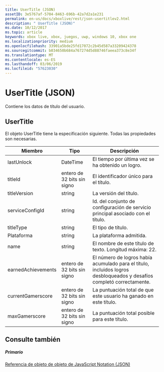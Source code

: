 ```yaml
---
title: UserTitle (JSON)
assetID: 3e5767af-5704-8463-696b-42a7d2a1e231
permalink: en-us/docs/xboxlive/rest/json-usertitlev2.html
description: " UserTitle (JSON)"
ms.date: 10/12/2017
ms.topic: article
keywords: xbox live, xbox, juegos, uwp, windows 10, xbox one
ms.localizationpriority: medium
ms.openlocfilehash: 33901a5bde25fd17072c2b45d587a33209424378
ms.sourcegitcommit: b034650b684a767274d5d88746faeea373c8e34f
ms.translationtype: MT
ms.contentlocale: es-ES
ms.lasthandoff: 03/06/2019
ms.locfileid: "57623030"
---
```

# <a name="usertitle-json"></a>UserTitle (JSON)
Contiene los datos de título del usuario. 
<a id="ID4EN"></a>

 
## <a name="usertitle"></a>UserTitle
 
El objeto UserTitle tiene la especificación siguiente. Todas las propiedades son necesarias.
 
| Miembro| Tipo| Descripción| 
| --- | --- | --- | 
| lastUnlock| DateTime| El tiempo por última vez se ha obtenido un logro.| 
| titleId| entero de 32 bits sin signo| El identificador único para el título.| 
| titleVersion| string| La versión del título.| 
| serviceConfigId| string| Id. del conjunto de configuración de servicio principal asociado con el título.| 
| titleType| string| El tipo de título.| 
| Plataforma| string| La plataforma admitida.| 
| name| string| El nombre de este título de texto. Longitud máxima: 22.| 
| earnedAchievements| entero de 32 bits sin signo| El número de logros había acumulado para el título, incluidos logros desbloqueados y desafíos completó correctamente.| 
| currentGamerscore| entero de 32 bits sin signo| La puntuación total de que este usuario ha ganado en este título.| 
| maxGamerscore| entero de 32 bits sin signo| La puntuación total posible para este título.| 
  
<a id="ID4EFE"></a>

 
## <a name="see-also"></a>Consulte también
 
<a id="ID4EHE"></a>

 
##### <a name="parent"></a>Primario 

[Referencia de objeto de objeto de JavaScript Notation (JSON)](atoc-xboxlivews-reference-json.md)

   